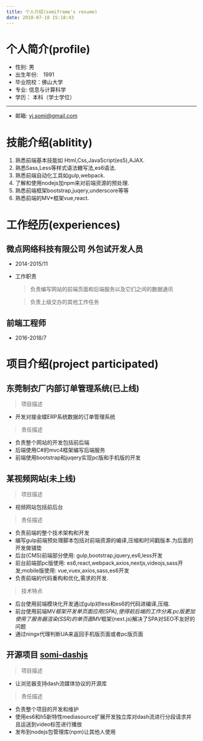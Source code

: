 ```yaml
---
title: 个人介绍(somiframe's resume)
date: 2018-07-18 15:18:43
---
```


# 个人简介(profile)

* 性别: 男
* 出生年份:　1991
* 毕业院校：佛山大学
* 专业: 信息与计算科学
* 学历： 本科（学士学位）
----
* 邮箱: yj.somi@gmail.com


# 技能介绍(ablitity)

1. 熟悉前端基本技能如 Html,Css,JavaScript(es5),AJAX.
2. 熟悉Sass,Less等样式语法糖写法,es6语法.
3. 熟悉前端自动化工具如gulp,webpack.
4. 了解和使用nodejs加npm来对前端资源的预处理.
4. 熟悉前端框架bootstrap,juqery,underscore等等
5. 熟悉前端的MV*框架vue,react.

# 工作经历(experiences)

## 微点网络科技有限公司  外包试开发人员

* 2014-2015/11
* 工作职责 
    > 负责编写网站的前端页面和后端服务以及它们之间的数据通讯

    > 负责上级交办的其他工作任务

## 前端工程师
* 2016-2018/7



# 项目介绍(project participated)

##  东莞制衣厂内部订单管理系统(已上线)
> 项目描述
* 开发对接金蝶ERP系统数据的订单管理系统

> 责任描述 
* 负责整个网站的开发包括前后端
* 后端使用C#的mvc4框架编写后端服务
* 前端使用bootstrap和juqery实现pc版和手机版的开发

## 某视频网站(未上线)

> 项目描述
*  视频网站包括前后台
> 责任描述
* 负责前端的整个技术架构和开发
* 编写gulp前端预处理脚本包括对前端资源的编译,压缩和时间戳版本.为后面的开发做铺垫
* 后台(CMS)前端部分使用: gulp,bootstrap,jquery,es6,less开发
* 前台前端部pc版使用: es6,react,webpack,axios,nextjs,videojs,sass开发;mobile版使用: vue,vuex,axios,sass,es6开发
* 负责前端的代码重构和优化,需求的开发.

> 技术特点
* 后台使用前端模块化开发通过gulp对less和es6的代码进编译,压缩.
* 前台使用前端MV*框架开发单页面应用(SPA),使得前后端的工作分离.pc版更加使用了服务器渲染(SSR)的单页面MV*框架(next.js)解决了SPA对SEO不友好的问题
* 通过ningx代理判断UA来返回手机版页面或者pc版页面

## 开源项目 [somi-dashjs](https://www.npmjs.com/package/somi-dashjs) 

> 项目描述
* 让浏览器支持dash流媒体协议的开源库
> 责任描述
* 负责整个项目的开发和维护
* 使用es6和h5新特性mediasource扩展开发独立库对dash流进行分段请求并且运送到video标签进行播放
* 发布到nodejs包管理库(npm)让其他人使用


